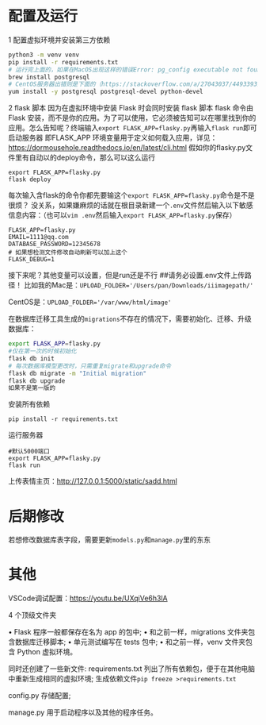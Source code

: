 # 配置及运行
1 配置虚拟环境并安装第三方依赖

```bash
python3 -m venv venv
pip install -r requirements.txt
# 运行完上面的，如果在MacOS出现这样的错误Error: pg_config executable not found. 就安装下面的 
brew install postgresql
# CentOS服务器出错则是下面的（https://stackoverflow.com/a/27043037/4493393）
yum install -y postgresql postgresql-devel python-devel
```
2 flask 脚本
因为在虚拟环境中安装 Flask 时会同时安装 flask 脚本
flask 命令由 Flask 安装，而不是你的应用。为了可以使用，它必须被告知可以在哪里找到你的应用。怎么告知呢？终端输入`export FLASK_APP=flasky.py`再输入`flask run`即可启动服务器
即FLASK_APP 环境变量用于定义如何载入应用，详见：https://dormousehole.readthedocs.io/en/latest/cli.html
假如你的flasky.py文件里有自动以的deploy命令，那么可以这么运行

```
export FLASK_APP=flasky.py
flask deploy
```

每次输入含flask的命令你都先要输这个`export FLASK_APP=flasky.py`命令是不是很烦？
没关系，如果嫌麻烦的话就在根目录新建一个`.env`文件然后输入以下敏感信息内容：（也可以`vim .env`然后输入`export FLASK_APP=flasky.py`保存）

```
FLASK_APP=flasky.py
EMAIL=1111@qq.com
DATABASE_PASSWORD=12345678
# 如果想检测文件修改自动刷新可以加上这个
FLASK_DEBUG=1
```
接下来呢？其他变量可以设置，但是run还是不行
##请务必设置.env文件上传路径！
比如我的Mac是：`UPLOAD_FOLDER='/Users/pan/Downloads/iiimagepath/'`

CentOS是：`UPLOAD_FOLDER='/var/www/html/image'`



在数据库迁移工具生成的`migrations`不存在的情况下，需要初始化、迁移、升级数据库：

```bash
export FLASK_APP=flasky.py
#仅在第一次的时候初始化
flask db init
# 每次数据库模型更改时，只需重复migrate和upgrade命令
flask db migrate -m "Initial migration"
flask db upgrade
如果不是第一版的
```

安装所有依赖

```
pip install -r requirements.txt
```


运行服务器

``` 
#默认5000端口
export FLASK_APP=flasky.py
flask run
```

上传表情主页：http://127.0.0.1:5000/static/sadd.html

# 后期修改

若想修改数据库表字段，需要更新`models.py`和`manage.py`里的东东

# 其他
VSCode调试配置：https://youtu.be/UXqiVe6h3lA

4 个顶级文件夹

• Flask 程序一般都保存在名为 app 的包中;
• 和之前一样，migrations 文件夹包含数据库迁移脚本;
• 单元测试编写在 tests 包中;
• 和之前一样，venv 文件夹包含 Python 虚拟环境。

同时还创建了一些新文件:
requirements.txt 列出了所有依赖包，便于在其他电脑中重新生成相同的虚拟环境;
生成依赖文件`pip freeze >requirements.txt`


config.py 存储配置;

manage.py 用于启动程序以及其他的程序任务。

